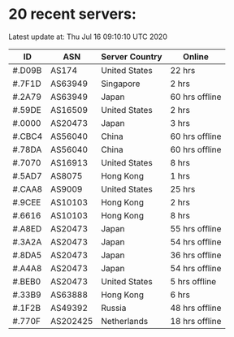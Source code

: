 # 20 recent servers:

Latest update at: Thu Jul 16 09:10:10 UTC 2020

| ID | ASN | Server Country | Online |
| -- | --- | -------------- | ------ |
| #.D09B | AS174 | United States | 22 hrs |
| #.7F1D | AS63949 | Singapore | 2 hrs |
| #.2A79 | AS63949 | Japan | 60 hrs offline |
| #.59DE | AS16509 | United States | 2 hrs |
| #.0000 | AS20473 | Japan | 3 hrs |
| #.CBC4 | AS56040 | China | 60 hrs offline |
| #.78DA | AS56040 | China | 60 hrs offline |
| #.7070 | AS16913 | United States | 8 hrs |
| #.5AD7 | AS8075 | Hong Kong | 1 hrs |
| #.CAA8 | AS9009 | United States | 25 hrs |
| #.9CEE | AS10103 | Hong Kong | 2 hrs |
| #.6616 | AS10103 | Hong Kong | 8 hrs |
| #.A8ED | AS20473 | Japan | 55 hrs offline |
| #.3A2A | AS20473 | Japan | 54 hrs offline |
| #.8DA5 | AS20473 | Japan | 36 hrs offline |
| #.A4A8 | AS20473 | Japan | 54 hrs offline |
| #.BEB0 | AS20473 | United States | 5 hrs offline |
| #.33B9 | AS63888 | Hong Kong | 6 hrs |
| #.1F2B | AS49392 | Russia | 48 hrs offline |
| #.770F | AS202425 | Netherlands | 18 hrs offline |

